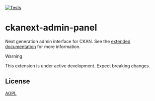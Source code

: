 
[![Tests](https://github.com/DataShades/ckanext-admin-panel/actions/workflows/test.yml/badge.svg)](https://github.com/DataShades/ckanext-admin-panel/actions/workflows/test.yml)

# ckanext-admin-panel

Next generation admin interface for CKAN. See the [extended documentation](https://datashades.github.io/ckanext-admin-panel/) for more information.

> [!WARNING]
> This extension is under active development. Expect breaking changes.

## License

[AGPL](https://www.gnu.org/licenses/agpl-3.0.en.html)
